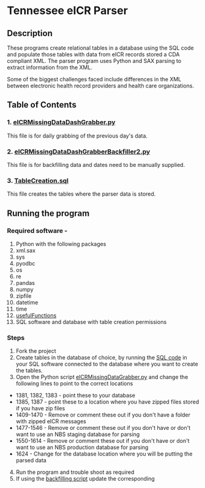 # Tennessee eICR Parser

## Description
These programs create relational tables in a database using the SQL code and populate those tables with data from eICR records stored a CDA compliant XML. The parser program uses Python and SAX parsing to extract information from the XML.

Some of the biggest challenges faced include differences in the XML between electronic health record providers and health care organizations.

## Table of Contents
### 1. [eICRMissingDataDashGrabber.py](python/eICRMissingDataDashGrabber.py)
This file is for daily grabbing of the previous day's data.

### 2. [eICRMissingDataDashGrabberBackfiller2.py](python/eICRMissingDataDashGrabberBackfiller.py)
This file is for backfilling data and dates need to be manually supplied.

### 3. [TableCreation.sql](SQL/TableCreation.sql)
This file creates the tables where the parser data is stored.

## Running the program
### Required software -
1. Python with the following packages
  1. xml.sax
  2. sys
  3. pyodbc
  4. os
  5. re
  6. pandas
  7. numpy
  8. zipfile
  9. datetime
  10. time
  11. [usefulFunctions](python/usefulFunctions)
2. SQL software and database with table creation permissions

### Steps
1. Fork the project
2. Create tables in the database of choice, by running the [SQL code](SQL/TableCreation.sql) in your SQL software connected to the database where you want to create the tables.
3. Open the Python script [eICRMissingDataGrabber.py](python/eICRMissingDataGrabber.py) and change the following lines to point to the correct locations
  * 1381, 1382, 1383 - point these to your database
  * 1385, 1387 - point these to a location where you have zipped files stored if you have zip files
  * 1409-1470 - Remove or comment these out if you don't have a folder with zipped eICR messages
  * 1477-1546 - Remove or comment these out if you don't have or don't want to use an NBS staging database for parsing
  * 1550-1614 - Remove or comment these out if you don't have or don't want to use an NBS production database for parsing
  * 1624 - Change for the database location where you will be putting the parsed data
4. Run the program and trouble shoot as required
5. If using the [backfilling script](python/eICRMissingDataGrabberBackfiller.py) update the corresponding 




